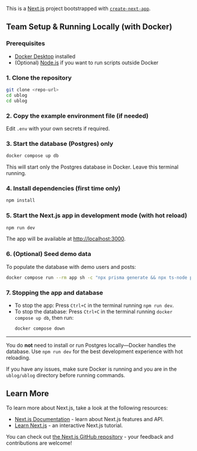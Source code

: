 This is a [Next.js](https://nextjs.org) project bootstrapped with [`create-next-app`](https://nextjs.org/docs/app/api-reference/cli/create-next-app).


## Team Setup & Running Locally (with Docker)

### Prerequisites
- [Docker Desktop](https://www.docker.com/products/docker-desktop/) installed
- (Optional) [Node.js](https://nodejs.org/) if you want to run scripts outside Docker

### 1. Clone the repository
```bash
git clone <repo-url>
cd ublog
cd ublog
```

### 2. Copy the example environment file (if needed)
Edit `.env` with your own secrets if required.


### 3. Start the database (Postgres) only
```bash
docker compose up db
```
This will start only the Postgres database in Docker. Leave this terminal running.

### 4. Install dependencies (first time only)
```bash
npm install
```

### 5. Start the Next.js app in development mode (with hot reload)
```bash
npm run dev
```
The app will be available at [http://localhost:3000](http://localhost:3000).

### 6. (Optional) Seed demo data
To populate the database with demo users and posts:
```bash
docker compose run --rm app sh -c "npx prisma generate && npx ts-node prisma/seed.ts"
```

### 7. Stopping the app and database
- To stop the app: Press `Ctrl+C` in the terminal running `npm run dev`.
- To stop the database: Press `Ctrl+C` in the terminal running `docker compose up db`, then run:
	```bash
	docker compose down
	```

---

You do **not** need to install or run Postgres locally—Docker handles the database. Use `npm run dev` for the best development experience with hot reloading.

If you have any issues, make sure Docker is running and you are in the `ublog/ublog` directory before running commands.

## Learn More

To learn more about Next.js, take a look at the following resources:

- [Next.js Documentation](https://nextjs.org/docs) - learn about Next.js features and API.
- [Learn Next.js](https://nextjs.org/learn) - an interactive Next.js tutorial.

You can check out [the Next.js GitHub repository](https://github.com/vercel/next.js) - your feedback and contributions are welcome!



